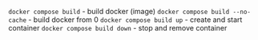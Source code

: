 `docker compose build` - build docker (image)
`docker compose build --no-cache` - build docker from 0
`docker compose build up` - create and start container
`docker compose build down` - stop and remove container